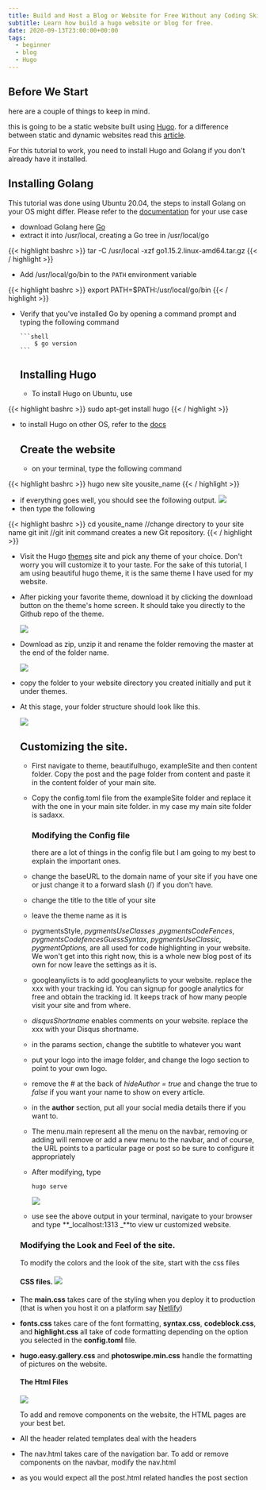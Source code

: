 ```yaml
---
title: Build and Host a Blog or Website for Free Without any Coding Skills in 50 mins
subtitle: Learn how build a hugo website or blog for free.
date: 2020-09-13T23:00:00+00:00
tags:
  - beginner
  - blog
  - Hugo
---
```


## **Before We Start**

here are a couple of things to keep in mind.

this is going to be a static website built using [Hugo](https://gohugo.io/documentation/). for a difference between static and dynamic websites read this [article](https://wpamelia.com/static-vs-dynamic-website/#:~:text=Static%20websites%20are%20ones%20that,databases%20in%20addition%20to%20HTML.).

For this tutorial to work, you need to install Hugo and Golang if you don't already have it installed.

## **Installing Golang**

This tutorial was done using Ubuntu 20.04, the steps to install Golang on your OS might differ. Please refer to the [documentation](https://golang.org/doc/install?download=go1.15.2.linux-amd64.tar.gz#install) for your use case

- download Golang here [Go](https://golang.org/dl/go1.15.2.linux-amd64.tar.gz "Go")
- extract it into /usr/local, creating a Go tree in /usr/local/go

{{< highlight bashrc  >}}
tar -C /usr/local -xzf go1.15.2.linux-amd64.tar.gz
{{< / highlight >}}

- Add /usr/local/go/bin to the `PATH` environment variable

{{< highlight bashrc  >}}
export PATH=\$PATH:/usr/local/go/bin
{{< / highlight >}}

- Verify that you've installed Go by opening a command prompt and typing the following command

      ```shell
          $ go version
      ```

  ## Installing Hugo

  - To install Hugo on Ubuntu, use

{{< highlight bashrc  >}}
sudo apt-get install hugo
{{< / highlight >}}

- to install Hugo on other OS, refer to the [docs](https://gohugo.io/getting-started/installing/ "Install Hugo")

  ## Create the website

  - on your terminal, type the following command

{{< highlight bashrc  >}}
hugo new site yousite_name
{{< / highlight >}}

- if everything goes well, you should see the following output. ![](/uploads/screenshot-from-2020-09-14-15-25-53.png)
- then type the following

{{< highlight bashrc  >}}
cd yousite_name //change directory to your site name
git init //git init command creates a new Git repository.
{{< / highlight >}}

- Visit the Hugo [themes](https://themes.gohugo.io/ "Themes") site and pick any theme of your choice. Don't worry you will customize it to your taste. For the sake of this tutorial, I am using beautiful hugo theme, it is the same theme I have used for my website.
- After picking your favorite theme, download it by clicking the download button on the theme's home screen. It should take you directly to the Github repo of the theme.

  ![](/uploads/screenshot-from-2020-09-14-15-41-54.png)

- Download as zip, unzip it and rename the folder removing the master at the end of the folder name.

  ![](/uploads/a.png)

- copy the folder to your website directory you created initially and put it under themes.
- At this stage, your folder structure should look like this.

  ![](/uploads/screenshot-from-2020-09-14-15-55-33.png)

  ## Customizing the site.

  - First navigate to theme, beautifulhugo, exampleSite and then content folder. Copy the post and the page folder from content and paste it in the content folder of your main site.
  - Copy the config.toml file from the exampleSite folder and replace it with the one in your main site folder. in my case my main site folder is sadaxx.

    ### Modifying the Config file

    there are a lot of things in the config file but I am going to my best to explain the important ones.

  - change the baseURL to the domain name of your site if you have one or just change it to a forward slash (/) if you don't have.
  - change the title to the title of your site
  - leave the theme name as it is
  - pygmentsStyle, _pygmentsUseClasses_ ,_pygmentsCodeFences_, _pygmentsCodefencesGuessSyntax_, _pygmentsUseClassic, pygmentOptions,_ are all used for code highlighting in your website. We won't get into this right now, this is a whole new blog post of its own for now leave the settings as it is.
  - googleanylicts is to add googleanylicts to your website. replace the xxx with your tracking id. You can signup for google analytics for free and obtain the tracking id. It keeps track of how many people visit your site and from where.
  - _disqusShortname_ enables comments on your website. replace the xxx with your Disqus shortname.
  - in the params section, change the subtitle to whatever you want
  - put your logo into the image folder, and change the logo section to point to your own logo.
  - remove the # at the back of _hideAuthor = true_ and change the true to _false_ if you want your name to show on every article.
  - in the **author** section, put all your social media details there if you want to.
  - The menu.main represent all the menu on the navbar, removing or adding will remove or add a new menu to the navbar, and of course, the URL points to a particular page or post so be sure to configure it appropriately
  - After modifying, type

        hugo serve

    ![](/uploads/screenshot-from-2020-09-14-16-42-01.png)

  - use see the above output in your terminal, navigate to your browser and type **_localhost:1313 _**to view ur customized website.

  ### Modifying the Look and Feel of the site.

  To modify the colors and the look of the site, start with the css files

  #### CSS files. ![](/uploads/css.png)

- The **main.css** takes care of the styling when you deploy it to production (that is when you host it on a platform say [Netlify](www.netlify.com))
- **fonts.css** takes care of the font formatting, **syntax.css**, **codeblock.css**, and **highlight.css** all take of code formatting depending on the option you selected in the **config.toml** file.
- **hugo.easy.gallery.css** and **photoswipe.min.css** handle the formatting of pictures on the website.

  #### The Html Files

  ![](/uploads/html.png)

  To add and remove components on the website, the HTML pages are your best bet.

- All the header related templates deal with the headers
- The nav.html takes care of the navigation bar. To add or remove components on the navbar, modify the nav.html
- as you would expect all the post.html related handles the post section
